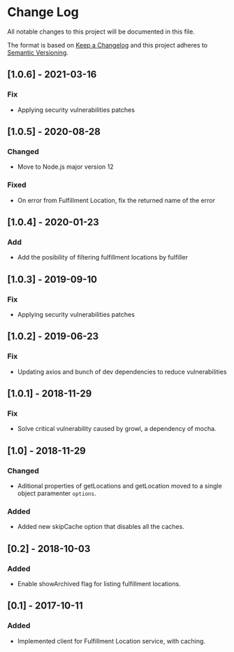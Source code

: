 # Change Log
All notable changes to this project will be documented in this file.

The format is based on [Keep a Changelog](http://keepachangelog.com/)
and this project adheres to [Semantic Versioning](http://semver.org/).

## [1.0.6] - 2021-03-16
### Fix
- Applying security vulnerabilities patches

## [1.0.5] - 2020-08-28
### Changed
- Move to Node.js major version 12

### Fixed
- On error from Fulfillment Location, fix the returned name of the error

## [1.0.4] - 2020-01-23
### Add
- Add the posibility of filtering fulfillment locations by fulfiller

## [1.0.3] - 2019-09-10
### Fix
- Applying security vulnerabilities patches

## [1.0.2] - 2019-06-23
### Fix
- Updating axios and bunch of dev dependencies to reduce vulnerabilities

## [1.0.1] - 2018-11-29
### Fix
- Solve critical vulnerability caused by growl, a dependency of mocha.

## [1.0] - 2018-11-29
### Changed
- Aditional properties of getLocations and getLocation moved to a single object paramenter `options`. 

### Added
- Added new skipCache option that disables all the caches.

## [0.2] - 2018-10-03
### Added
- Enable showArchived flag for listing fulfillment locations.


## [0.1] - 2017-10-11
### Added
- Implemented client for Fulfillment Location service, with caching.




